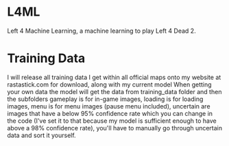 # L4ML
Left 4 Machine Learning, a machine learning to play Left 4 Dead 2.

# Training Data
I will release all training data I get within all official maps onto my website at rastastick.com for download, along with my current model
When getting your own data the model will get the data from training_data folder and then the subfolders gameplay is for in-game images, loading is for loading images, menu is for menu images (pause menu included), uncertain are images that have a below 95% confidence rate which you can change in the code (I've set it to that because my model is sufficient enough to have above a 98% confidence rate), you'll have to manually go through uncertain data and sort it yourself.
